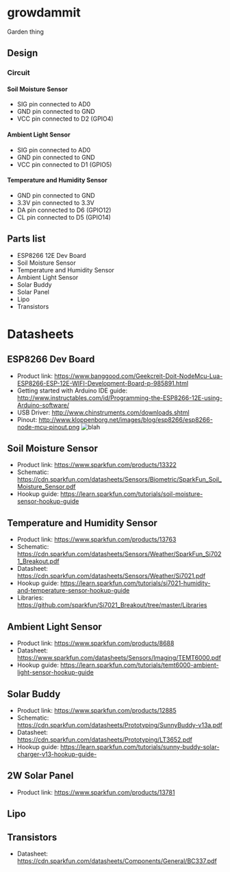 # growdammit
Garden thing

## Design
### Circuit

#### Soil Moisture Sensor
* SIG pin connected to AD0
* GND pin connected to GND
* VCC pin connected to D2 (GPIO4)

#### Ambient Light Sensor
* SIG pin connected to AD0
* GND pin connected to GND
* VCC pin connected to D1 (GPIO5)

#### Temperature and Humidity Sensor
* GND pin connected to GND
* 3.3V pin connected to 3.3V
* DA pin connected to D6 (GPIO12)
* CL pin connected to D5 (GPIO14)

## Parts list
* ESP8266 12E Dev Board
* Soil Moisture Sensor
* Temperature and Humidity Sensor
* Ambient Light Sensor
* Solar Buddy
* Solar Panel
* Lipo
* Transistors

# Datasheets

## ESP8266 Dev Board
* Product link: https://www.banggood.com/Geekcreit-Doit-NodeMcu-Lua-ESP8266-ESP-12E-WIFI-Development-Board-p-985891.html
* Getting started with Arduino IDE guide: http://www.instructables.com/id/Programming-the-ESP8266-12E-using-Arduino-software/
* USB Driver: http://www.chinstruments.com/downloads.shtml
* Pinout: http://www.kloppenborg.net/images/blog/esp8266/esp8266-node-mcu-pinout.png
![blah](http://www.kloppenborg.net/images/blog/esp8266/esp8266-node-mcu-pinout.png)

## Soil Moisture Sensor
* Product link: https://www.sparkfun.com/products/13322
* Schematic: https://cdn.sparkfun.com/datasheets/Sensors/Biometric/SparkFun_Soil_Moisture_Sensor.pdf
* Hookup guide: https://learn.sparkfun.com/tutorials/soil-moisture-sensor-hookup-guide

## Temperature and Humidity Sensor
* Product link: https://www.sparkfun.com/products/13763
* Schematic: https://cdn.sparkfun.com/datasheets/Sensors/Weather/SparkFun_Si7021_Breakout.pdf
* Datasheet: https://cdn.sparkfun.com/datasheets/Sensors/Weather/Si7021.pdf
* Hookup guide: https://learn.sparkfun.com/tutorials/si7021-humidity-and-temperature-sensor-hookup-guide
* Libraries: https://github.com/sparkfun/Si7021_Breakout/tree/master/Libraries

## Ambient Light Sensor
* Product link: https://www.sparkfun.com/products/8688
* Datasheet: https://www.sparkfun.com/datasheets/Sensors/Imaging/TEMT6000.pdf
* Hookup guide: https://learn.sparkfun.com/tutorials/temt6000-ambient-light-sensor-hookup-guide

## Solar Buddy
* Product link: https://www.sparkfun.com/products/12885
* Schematic: https://cdn.sparkfun.com/datasheets/Prototyping/SunnyBuddy-v13a.pdf
* Datasheet: https://cdn.sparkfun.com/datasheets/Prototyping/LT3652.pdf
* Hookup guide: https://learn.sparkfun.com/tutorials/sunny-buddy-solar-charger-v13-hookup-guide-

## 2W Solar Panel
* Product link: https://www.sparkfun.com/products/13781

## Lipo

## Transistors
* Datasheet: https://cdn.sparkfun.com/datasheets/Components/General/BC337.pdf

